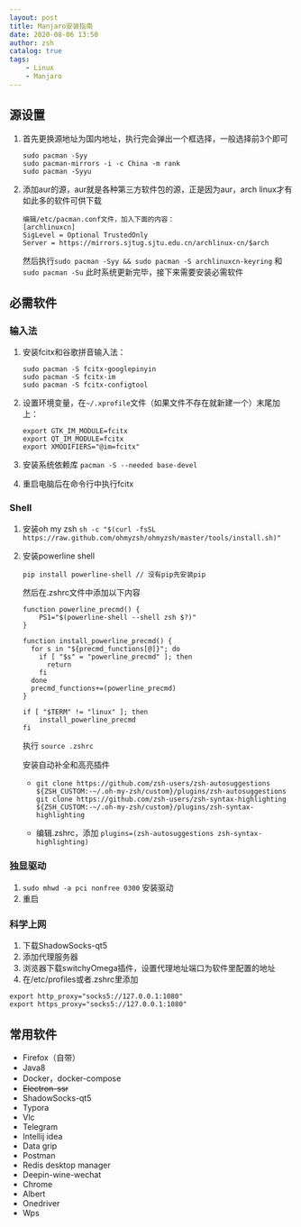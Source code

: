 ```yaml
---
layout: post
title: Manjaro安装指南
date: 2020-08-06 13:50
author: zsh
catalog: true
tags:
    - Linux
    - Manjaro
---
```


## 源设置

1. 首先更换源地址为国内地址，执行完会弹出一个框选择，一般选择前3个即可

   ```shell
   sudo pacman -Syy
   sudo pacman-mirrors -i -c China -m rank
   sudo pacman -Syyu	
   ```

2. 添加aur的源，aur就是各种第三方软件包的源，正是因为aur，arch linux才有如此多的软件可供下载

   ```shell
   编辑/etc/pacman.conf文件，加入下面的内容：
   [archlinuxcn]
   SigLevel = Optional TrustedOnly
   Server = https://mirrors.sjtug.sjtu.edu.cn/archlinux-cn/$arch
   ```

   然后执行`sudo pacman -Syy && sudo pacman -S archlinuxcn-keyring` 和 `sudo pacman -Su` 此时系统更新完毕，接下来需要安装必需软件



## 必需软件

### 输入法

1. 安装fcitx和谷歌拼音输入法：

   ```shell
   sudo pacman -S fcitx-googlepinyin
   sudo pacman -S fcitx-im
   sudo pacman -S fcitx-configtool
   ```

2. 设置环境变量，在`~/.xprofile`文件（如果文件不存在就新建一个）末尾加上：

   ```shell
   export GTK_IM_MODULE=fcitx
   export QT_IM_MODULE=fcitx
   export XMODIFIERS="@im=fcitx"
   ```
   
3. 安装系统依赖库 `pacman -S --needed base-devel`
   
4. 重启电脑后在命令行中执行fcitx

### Shell

1. 安装oh my zsh `sh -c "$(curl -fsSL https://raw.github.com/ohmyzsh/ohmyzsh/master/tools/install.sh)"`

2. 安装powerline shell

   ```
   pip install powerline-shell // 没有pip先安装pip
   ```

   然后在.zshrc文件中添加以下内容

   ```
   function powerline_precmd() {
       PS1="$(powerline-shell --shell zsh $?)"
   }
   
   function install_powerline_precmd() {
     for s in "${precmd_functions[@]}"; do
       if [ "$s" = "powerline_precmd" ]; then
         return
       fi
     done
     precmd_functions+=(powerline_precmd)
   }
   
   if [ "$TERM" != "linux" ]; then
       install_powerline_precmd
   fi
   ```

   执行 `source .zshrc`

   安装自动补全和高亮插件

   - ```shell
     git clone https://github.com/zsh-users/zsh-autosuggestions ${ZSH_CUSTOM:-~/.oh-my-zsh/custom}/plugins/zsh-autosuggestions
     git clone https://github.com/zsh-users/zsh-syntax-highlighting ${ZSH_CUSTOM:-~/.oh-my-zsh/custom}/plugins/zsh-syntax-highlighting
     ```

   - 编辑.zshrc，添加 `plugins=(zsh-autosuggestions zsh-syntax-highlighting)`

### 独显驱动
1. `sudo mhwd -a pci nonfree 0300` 安装驱动
2. 重启

### 科学上网
1. 下载ShadowSocks-qt5
2. 添加代理服务器
3. 浏览器下载switchyOmega插件，设置代理地址端口为软件里配置的地址
4. 在/etc/profiles或者.zshrc里添加
```shell script
export http_proxy="socks5://127.0.0.1:1080"
export https_proxy="socks5://127.0.0.1:1080"
```

## 常用软件

- Firefox（自带）
- Java8
- Docker，docker-compose
- ~~Electron-ssr~~
- ShadowSocks-qt5
- Typora
- Vlc
- Telegram
- Intellij idea
- Data grip
- Postman
- Redis desktop manager
- Deepin-wine-wechat
- Chrome
- Albert
- Onedriver
- Wps
